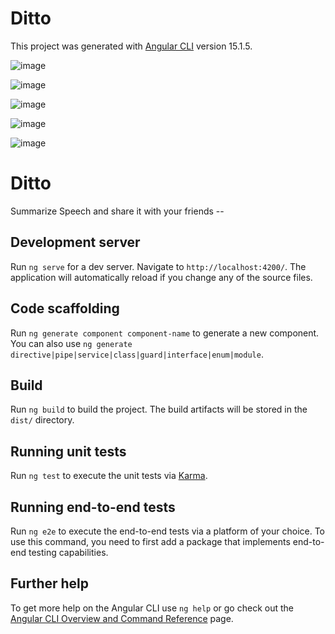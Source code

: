 # Ditto

This project was generated with [Angular CLI](https://github.com/angular/angular-cli) version 15.1.5.

![image](https://github.com/Singh2je/Ditto/assets/71667958/25a3f622-d004-4259-a8c5-c91ab336009b)

![image](https://github.com/Singh2je/Ditto/assets/71667958/d44a8c86-161c-4e1f-8a89-b93f75abe414)

![image](https://github.com/Singh2je/Ditto/assets/71667958/fdacc65c-ab21-4211-af3a-69e86daf13b2)

![image](https://github.com/Singh2je/Ditto/assets/71667958/be07060b-bdbd-4ed7-940b-46094cf73010)

![image](https://github.com/Singh2je/Ditto/assets/71667958/edc2fdd7-b8d1-4456-9a05-5793e7996ea8)


# Ditto
Summarize Speech and share it with your friends --


## Development server

Run `ng serve` for a dev server. Navigate to `http://localhost:4200/`. The application will automatically reload if you change any of the source files.

## Code scaffolding

Run `ng generate component component-name` to generate a new component. You can also use `ng generate directive|pipe|service|class|guard|interface|enum|module`.

## Build

Run `ng build` to build the project. The build artifacts will be stored in the `dist/` directory.

## Running unit tests

Run `ng test` to execute the unit tests via [Karma](https://karma-runner.github.io).

## Running end-to-end tests

Run `ng e2e` to execute the end-to-end tests via a platform of your choice. To use this command, you need to first add a package that implements end-to-end testing capabilities.

## Further help

To get more help on the Angular CLI use `ng help` or go check out the [Angular CLI Overview and Command Reference](https://angular.io/cli) page.


